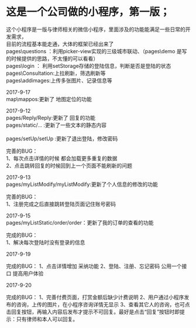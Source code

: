 # 这是一个公司做的小程序，第一版；
这个小程序是一版与律师相关的微信小程序，里面涉及的功能能满足一些日常的开发需求，<br />
目前的流程基本能走通，大体的框架已经出来了<br />
pages\questions ：利用picker-view实现的三级城市联动、（pages\demo 是写的时候提供的思路，不太懂的可以看看）<br />
pages\login ： 利用setStorage存储的登陆信息，判断是否是登陆的状态<br />
pages\Consultation:上拉刷新，筛选刷新等<br />
pages\addimages:上传多张图片、记录信息等<br />

2017-9-17 <br />
map\mappos:更新了 地图定位的功能<br />

2017-9-12<br />
pages/Reply/Reply:更新了 回复的功能<br />
pages/static/... :更新了一些文本的静态内容<br /><br />
pages/setUp/setUp :更新了退出登陆，修改密码<br />

完善的BUG：<br />
    1、每次点击详情的时候 都会加载更多重复的数据<br />
    2、点击跳转回复的时候回到上一个页面不能刷新的问题<br />

2017-9-13<br />
pages/myListModify/myListModify:更新了个人信息的修改的功能<br />

完善的BUG：<br />
    1、注册完成之后直接跳转登陆页面记住账号密码

2017-9-15<br />
pages/myListStatic/order/order：更新了我的订单的查看的功能<br />

完成的BUG：<br />
    1、解决每次登陆时没有登录的信息

2017-9-19<br />

完成的BUG：
    1、点击详情增加 采纳功能
    2、登陆、注册、忘记密码 公用一个接口 提高用户体验
 
2017-9-20<br />  

完成的BUG：
    1、完善付费页面，打赏金额后缺少计费说明
    2、用户通过小程序发布的咨询，上传的图片，在小程序咨询详情无显示
    3、查看其它人的咨询，也可点击回复按钮，再输入内容后发布才提示不可回复。最好是点击“回复”按钮时即提示：只有律师和本人可以回复。

